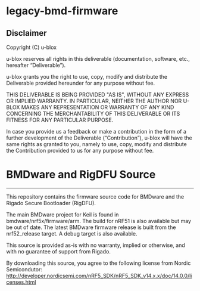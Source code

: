 # legacy-bmd-firmware

## Disclaimer
Copyright (C) u-blox 

u-blox reserves all rights in this deliverable (documentation, software, etc.,
hereafter “Deliverable”). 

u-blox grants you the right to use, copy, modify and distribute the
Deliverable provided hereunder for any purpose without fee.

THIS DELIVERABLE IS BEING PROVIDED "AS IS", WITHOUT ANY EXPRESS OR IMPLIED
WARRANTY. IN PARTICULAR, NEITHER THE AUTHOR NOR U-BLOX MAKES ANY
REPRESENTATION OR WARRANTY OF ANY KIND CONCERNING THE MERCHANTABILITY OF THIS
DELIVERABLE OR ITS FITNESS FOR ANY PARTICULAR PURPOSE.

In case you provide us a feedback or make a contribution in the form of a
further development of the Deliverable (“Contribution”), u-blox will have the
same rights as granted to you, namely to use, copy, modify and distribute the
Contribution provided to us for any purpose without fee.

# BMDware and RigDFU Source

----------------------------------

This repository contains the firmware source code for BMDware and the Rigado Secure Bootloader (RigDFU).

The main BMDware project for Keil is found in bmdware/nrf5x/firmware/arm. The build for nRF51 is also available but may be out of date. The latest BMDware firmware release is built from the nrf52_release target. A debug target is also available.

This source is provided as-is with no warranty, implied or otherwise, and with no guarantee of support from Rigado.

By downloading this source, you agree to the following license from Nordic Semicondutor:
http://developer.nordicsemi.com/nRF5_SDK/nRF5_SDK_v14.x.x/doc/14.0.0/licenses.html
